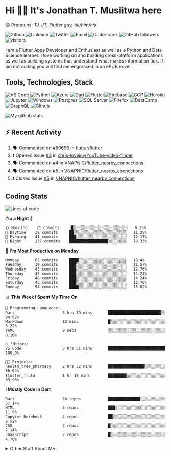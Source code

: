 # Hi 👋🏾 It's Jonathan T. Musiitwa here 

😄 Pronouns: *TJ, JT, Flutter guy, he/him/his*

![Github](https://img.shields.io/badge/TJonathan-lightgrey?style=social&logo=github&link=https://github.com/TJMusiitwa) ![LinkedIn](https://img.shields.io/badge/Jonathan_Musiitwa-lightgrey?style=social&logo=linkedin&link=https://www.linkedin.com/in/jonathan-musiitwa-a1107610a/) ![Twitter](https://img.shields.io/badge/TJMusiitwa-lightgrey?style=social&logo=twitter&link=https%3A%2F%2Ftwitter.com%2FTJMusiitwa) ![Email](https://img.shields.io/badge/jonamusiitwa-lightgrey?style=social&logo=microsoft-outlook&link=mailto:jonamusiitwa@outlook.com) ![Codersrank](https://img.shields.io/badge/TJMusiitwa-lightgrey?style=social&logo=codersrank&link=https://profile.codersrank.io/user/tjmusiitwa/) ![GitHub followers](https://img.shields.io/github/followers/TJMusiitwa?style=social)  ![visitors](https://visitor-badge.glitch.me/badge?page_id=TJMusiitwa.TJMusiitwa)




I am a Flutter Apps Developer and Enthusiast as well as a Python and Data Science learner. I love working on and building cross-platform applications as well as building systems that understand what makes information tick. If I am not coding you will find me engorssed in an ePUB novel.

## Tools, Technologies, Stack

![VS Code](https://img.shields.io/badge/VS_Code-blue?style=for-the-badge&logo=visual-studio-code) ![Python](https://img.shields.io/badge/Python-lightgrey?style=for-the-badge&logo=python) ![Azure](https://img.shields.io/badge/Microsoft_Azure-lightblue?style=for-the-badge&logo=microsoft-azure) ![Dart](https://img.shields.io/badge/Dart-informational?style=for-the-badge&logo=dart) ![Flutter](https://img.shields.io/badge/Flutter-informational?style=for-the-badge&logo=flutter)![Firebase](https://img.shields.io/badge/Firebase-yellow?style=for-the-badge&logo=firebase&)  ![GCP](https://img.shields.io/badge/Google_Cloud-lightgrey?style=for-the-badge&logo=google-cloud) ![Heroku](https://img.shields.io/badge/Heroku-purple?style=for-the-badge&logo=heroku)  ![Jupyter](https://img.shields.io/badge/Jupyter-lightgrey?style=for-the-badge&logo=jupyter) ![Windows](https://img.shields.io/badge/Windows-lightblue?style=for-the-badge&logo=windows) ![Postgres](https://img.shields.io/badge/Postgresql-black?style=for-the-badge&logo=postgresql) ![SQL Server](https://img.shields.io/badge/SQL_Server-red?style=for-the-badge&logo=microsoft-sql-server) ![Firefox](https://img.shields.io/badge/Firefox-important?style=for-the-badge&logo=firefox-browser&logoColor=white) ![DataCamp](https://img.shields.io/badge/Datacamp-lightgrey?style=for-the-badge&logo=datacamp) ![GraphQL](https://img.shields.io/badge/GraphQL-magenta?style=for-the-badge&logo=graphql) ![Github](https://img.shields.io/badge/Github-black?style=for-the-badge&logo=github)

![My github stats](https://github-readme-stats.vercel.app/api?username=TJMusiitwa&show_icons=true&count_private=true&theme=radical)

## ⚡ Recent Activity
<!--START_SECTION:activity-->
1. 🗣 Commented on [#60696](https://github.com/flutter/flutter/issues/60696) in [flutter/flutter](https://github.com/flutter/flutter)
2. ❗️ Opened issue [#3](https://github.com/chris-lovejoy/YouTube-video-finder/issues/3) in [chris-lovejoy/YouTube-video-finder](https://github.com/chris-lovejoy/YouTube-video-finder)
3. 🗣 Commented on [#4](https://github.com/VNAPNIC/flutter_nearby_connections/issues/4) in [VNAPNIC/flutter_nearby_connections](https://github.com/VNAPNIC/flutter_nearby_connections)
4. 🗣 Commented on [#5](https://github.com/VNAPNIC/flutter_nearby_connections/issues/5) in [VNAPNIC/flutter_nearby_connections](https://github.com/VNAPNIC/flutter_nearby_connections)
5. ❗️ Closed issue [#5](https://github.com/VNAPNIC/flutter_nearby_connections/issues/5) in [VNAPNIC/flutter_nearby_connections](https://github.com/VNAPNIC/flutter_nearby_connections)
<!--END_SECTION:activity-->

## Coding Stats
<!--START_SECTION:waka-->
![Lines of code](https://img.shields.io/badge/From%20Hello%20World%20I%27ve%20Written-5.4%20million%20lines%20of%20code-blue)

**I'm a Night 🦉** 

```text
🌞 Morning    21 commits     █░░░░░░░░░░░░░░░░░░░░░░░░   6.23% 
🌆 Daytime    38 commits     ██░░░░░░░░░░░░░░░░░░░░░░░   11.28% 
🌃 Evening    41 commits     ███░░░░░░░░░░░░░░░░░░░░░░   12.17% 
🌙 Night      237 commits    █████████████████░░░░░░░░   70.33%

```
📅 **I'm Most Productive on Monday** 

```text
Monday       62 commits     ████░░░░░░░░░░░░░░░░░░░░░   18.4% 
Tuesday      39 commits     ███░░░░░░░░░░░░░░░░░░░░░░   11.57% 
Wednesday    43 commits     ███░░░░░░░░░░░░░░░░░░░░░░   12.76% 
Thursday     48 commits     ███░░░░░░░░░░░░░░░░░░░░░░   14.24% 
Friday       48 commits     ███░░░░░░░░░░░░░░░░░░░░░░   14.24% 
Saturday     43 commits     ███░░░░░░░░░░░░░░░░░░░░░░   12.76% 
Sunday       54 commits     ████░░░░░░░░░░░░░░░░░░░░░   16.02%

```


📊 **This Week I Spent My Time On** 

```text
💬 Programming Languages: 
Dart                     3 hrs 39 mins       ███████████████████████░░   94.62% 
Markdown                 12 mins             █░░░░░░░░░░░░░░░░░░░░░░░░   5.22% 
YAML                     0 secs              ░░░░░░░░░░░░░░░░░░░░░░░░░   0.16%

🔥 Editors: 
VS Code                  3 hrs 51 mins       █████████████████████████   100.0%

🐱‍💻 Projects: 
health_tree_pharmacy     2 hrs 32 mins       ████████████████░░░░░░░░░   66.04% 
flutter_fruta            1 hr 18 mins        ████████░░░░░░░░░░░░░░░░░   33.96%

```

**I Mostly Code in Dart** 

```text
Dart                     24 repos            ██████████████░░░░░░░░░░░   57.14% 
HTML                     5 repos             ███░░░░░░░░░░░░░░░░░░░░░░   11.9% 
Jupyter Notebook         4 repos             ██░░░░░░░░░░░░░░░░░░░░░░░   9.52% 
CSS                      3 repos             █░░░░░░░░░░░░░░░░░░░░░░░░   7.14% 
JavaScript               2 repos             █░░░░░░░░░░░░░░░░░░░░░░░░   4.76%

```



<!--END_SECTION:waka-->

<details>
  <summary>Other Stuff About Me</summary>
  
- Preference for e-books over physical books.
  
 - While Coding, Listening Music and developing useful code. ⭐️
  
  - Reading Novels, Action and Adventure, Autobiography & Biography, Comics, Detective and Mystery, Fantasy, Romance, Sci-Fi...pretty much if you know my novel genres, you already know all my movie and tv genres as well. 😉
  
  - I have a surprising affinity for musical artisits whose names start with the letter '**J**'.
  - A big Formula 1 🏎 fan...a great need for speed. Go Team **MercedesAMG**
 </details>
